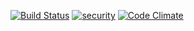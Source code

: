 [![Build Status](https://travis-ci.org/itsmechlark/devise_database_pwd.svg)](https://travis-ci.org/itsmechlark/devise_database_pwd)
[![security](https://hakiri.io/github/itsmechlark/devise_database_pwd/master.svg)](https://hakiri.io/github/itsmechlark/devise_database_pwd/master)
[![Code Climate](https://codeclimate.com/github/itsmechlark/devise_database_pwd/badges/gpa.svg)](https://codeclimate.com/github/itsmechlark/devise_database_pwd)